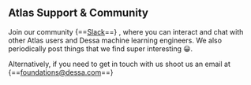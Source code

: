 ## Atlas Support & Community

Join our community {==[Slack](https://join.slack.com/t/dessa-community/shared_invite/enQtNzY5ODkxOTc3OTkwLTk4MTg5NmNkOTQ5OWVjNjk2YzY0OWJlNDkwNDlhY2NmNTQzNmRmYjkxNzc2N2JiOTYxZGVkMmFiMjRhYThiYzM)==}
, where you can interact and chat with other Atlas users and Dessa machine learning engineers.
We also periodically post things that we find super interesting 😀.

Alternatively, if you need to get in touch with us shoot us an email at {==[foundations@dessa.com](mailto:foundations@dessa.com)==}
